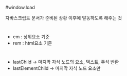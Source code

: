 #window.load

자바스크립트 문서가 준비된 상황 이후에 발동하도록 해주는 것

#
- em : 상위요소 기준
- rem : html요소 기준

#
- lastChild         -> 마지막 자식 노드의 요소, 텍스트, 주석 반환
- lastElementChild  -> 마지막 자식 노드 요소만